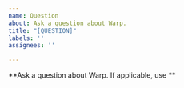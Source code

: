 ```yaml
---
name: Question
about: Ask a question about Warp.
title: "[QUESTION]"
labels: ''
assignees: ''

---
```


**Ask a question about Warp. If applicable, use **
